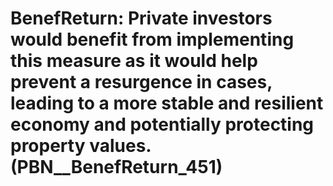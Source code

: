 # BenefReturn: __Private investors would benefit from implementing this measure as it would help prevent a resurgence in cases, leading to a more stable and resilient economy and potentially protecting property values.__ (PBN__BenefReturn_451)

